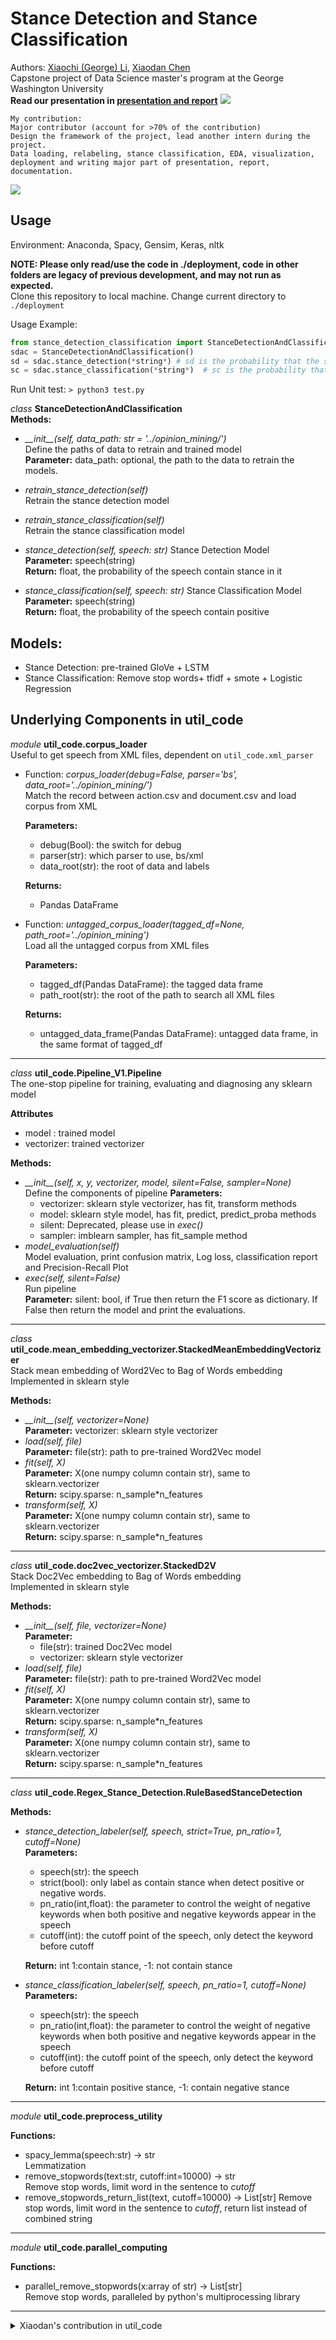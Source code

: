 # Stance Detection and Stance Classification
Authors: [Xiaochi (George) Li](https://xc-li.github.io/), [Xiaodan Chen](https://github.com/chenxiaodan105)  
Capstone project of Data Science master's program at the George Washington University  
**Read our presentation in [presentation and report](./presentation%20and%20report)**
![](image/project_summary.png)

```
My contribution:
Major contributor (account for >70% of the contribution)
Design the framework of the project, lead another intern during the project. 
Data loading, relabeling, stance classification, EDA, visualization, deployment and writing major part of presentation, report, documentation.
```
![](./image/daniel_recommendtaion.png)

## Usage
Environment: Anaconda, Spacy, Gensim, Keras, nltk

**NOTE: Please only read/use the code in ./deployment, code in other folders 
are legacy of previous development, and may not run as expected.**  
Clone this repository to local machine. Change current directory to `./deployment`

Usage Example:
```python
from stance_detection_classification import StanceDetectionAndClassification
sdac = StanceDetectionAndClassification()
sd = sdac.stance_detection(*string*) # sd is the probability that the speech contain stance
sc = sdac.stance_classification(*string*)  # sc is the probability that the speech contain positive stance 
```

Run Unit test: `> python3 test.py`

*class* **StanceDetectionAndClassification**  
**Methods:**  

- *\_\_init\_\_(self, data_path: str = '../opinion_mining/')*  
    Define the paths of data to retrain and trained model  
    **Parameter:** data_path: optional, the path to the data to retrain the models. 

- *retrain_stance_detection(self)*  
    Retrain the stance detection model 
- *retrain_stance_classification(self)*  
    Retrain the stance classification model
- *stance_detection(self, speech: str)*
    Stance Detection Model  
        **Parameter:** speech(string)   
        **Return:** float, the probability of the speech contain stance in it
- *stance_classification(self, speech: str)*
    Stance Classification Model  
        **Parameter:** speech(string)  
        **Return:** float, the probability of the speech contain positive 
        
## Models:

- Stance Detection: pre-trained GloVe + LSTM
- Stance Classification: Remove stop words+ tfidf + smote + Logistic Regression

## Underlying Components in util_code

*module* **util_code.corpus_loader**  
Useful to get speech from XML files, dependent on `util_code.xml_parser`
- Function: *corpus_loader(debug=False, parser='bs', data_root='../opinion_mining/')*  
    Match the record between action.csv and document.csv and load corpus from XML  

    **Parameters:**  
    - debug(Bool): the switch for debug  
    - parser(str): which parser to use, bs/xml  
    - data_root(str): the root of data and labels   

    **Returns:**  
    - Pandas DataFrame

- Function: *untagged_corpus_loader(tagged_df=None, path_root='../opinion_mining')*  
    Load all the untagged corpus from XML files

    **Parameters:**
    - tagged_df(Pandas DataFrame): the tagged data frame
    - path_root(str): the root of the path to search all XML files

    **Returns:**
    - untagged_data_frame(Pandas DataFrame): untagged data frame, in the same format of tagged_df
----
*class*  **util_code.Pipeline_V1.Pipeline**   
The one-stop pipeline for training, evaluating and diagnosing any sklearn model

**Attributes**  
- model : trained model
- vectorizer: trained vectorizer

**Methods:**

- *\_\_init\_\_(self, x, y, vectorizer, model, silent=False, sampler=None)*  
    Define the components of pipeline
    **Parameters:**
    - vectorizer: sklearn style vectorizer, has fit, transform methods
    - model: sklearn style model, has fit, predict, predict_proba methods
    - silent: Deprecated, please use in *exec()*
    - sampler: imblearn sampler, has fit_sample method
- *model_evaluation(self)*  
    Model evaluation, print confusion matrix, Log loss, classification report and Precision-Recall Plot
- *exec(self, silent=False)*  
    Run pipeline  
    **Parameter:** silent: bool, if True then return the F1 score as dictionary. If False then return the model and print the evaluations.
-----
*class* **util_code.mean_embedding_vectorizer.StackedMeanEmbeddingVectorizer**  
Stack mean embedding of Word2Vec to Bag of Words embedding  
Implemented in sklearn style

**Methods:**

- *\_\_init\_\_(self, vectorizer=None)*  
  **Parameter:** vectorizer: sklearn style vectorizer
- *load(self, file)*  
  **Parameter:** file(str): path to pre-trained Word2Vec model
- *fit(self, X)*  
  **Parameter:** X(one numpy column contain str), same to sklearn.vectorizer  
  **Return:** scipy.sparse: n_sample*n_features
- *transform(self, X)*  
  **Parameter:** X(one numpy column contain str), same to sklearn.vectorizer  
  **Return:** scipy.sparse: n_sample*n_features
-----
*class* **util_code.doc2vec_vectorizer.StackedD2V**  
Stack Doc2Vec embedding to Bag of Words embedding  
Implemented in sklearn style

**Methods:**

- *\_\_init\_\_(self, file, vectorizer=None)*  
  **Parameter:**
  - file(str): trained Doc2Vec model 
  - vectorizer: sklearn style vectorizer
- *load(self, file)*  
  **Parameter:** file(str): path to pre-trained Word2Vec model
- *fit(self, X)*  
  **Parameter:** X(one numpy column contain str), same to sklearn.vectorizer  
  **Return:** scipy.sparse: n_sample*n_features  
- *transform(self, X)*  
  **Parameter:** X(one numpy column contain str), same to sklearn.vectorizer  
  **Return:** scipy.sparse: n_sample*n_features
-----
*class* **util_code.Regex_Stance_Detection.RuleBasedStanceDetection**

**Methods:**

- *stance_detection_labeler(self, speech, strict=True, pn_ratio=1, cutoff=None)*  
  **Parameters:**
  - speech(str): the speech
  - strict(bool): only label as contain stance when detect positive or negative words.
  - pn_ratio(int,float): the parameter to control the weight of negative keywords
when both positive and negative keywords appear in the speech
  - cutoff(int): the cutoff point of the speech, only detect the keyword before cutoff  
  
  **Return:** int 1:contain stance, -1: not contain stance

- *stance_classification_labeler(self, speech, pn_ratio=1, cutoff=None)*
  **Parameters:**
  - speech(str): the speech
  - pn_ratio(int,float): the parameter to control the weight of negative keywords
when both positive and negative keywords appear in the speech
  - cutoff(int): the cutoff point of the speech, only detect the keyword before cutoff  

  **Return:** int 1:contain positive stance, -1: contain negative stance
-----
*module* **util_code.preprocess_utility**

**Functions:**

- spacy_lemma(speech:str) -> str  
  Lemmatization 
- remove_stopwords(text:str, cutoff:int=10000) -> str  
  Remove stop words, limit word in the sentence to *cutoff*
- remove_stopwords_return_list(text, cutoff=10000) -> List[str]
  Remove stop words, limit word in the sentence to *cutoff*, return list instead of combined string
-----
*module* **util_code.parallel_computing**

**Functions:**

- parallel_remove_stopwords(x:array of str) -> List[str]  
  Remove stop words, paralleled by python's multiprocessing library

-----

<details>
<summary>Xiaodan's contribution in util_code</summary>

*module* **util_code.data_preprocessing**

text preprocessing methods

- tokenize_text
  * tokenization
  
- remove_stopwords

- remove_special_characters
  * remove special characters --> '!"#$%&\'()*+,-./:;<=>?@[\\]^_`{|}'
  
- remove_non_alphabetic_characters
  * remove non-alphabetic characters and numbers
  
- remove_tokens_with_length
  * remove tokens with length less than or equal the input length
  
- get_common_tokens
  * get the vocabulary of the corpus
  
- relabel_data
  * using relabel algorithm to relabel untagged speeches
  
- change_labels
  * relabel '-1' to '0' for labels for later deep learning model
  
- split
  * a combination of text preprocessing, data relabeling and data splitting
  
  **Parameters**

    - min_speech_len:the maximum word count you use to control word frequency in a speech
    - max_speech_len:the minimum word count you use to control word frequency in a speech
    - max_wc: maintain word tokens that appear in the whole corpus that are less than max_wc words
    - min_wc: maintain word tokens that appear in the whole corpus that are more than min_wc words

  
- get_fixed_length_range_data
  * remove speeches whose length is shorter than min_len or longer than max_len 
  
- clean_corpus
  * ensure all speeches in a corpus only keep tokens between a minimum occurence and a maximum ocurrence

-----
*module* **util_code.lstm_train**
LSTM Model for stance detection

- keras_tokenizer
  - tokenization
  
- glove_embedding
  - load pretrained GloVe embedding
  
- LSTM_model
  - define model
  
- prediction
  - get f1 score on test data
  
- plot_history
  - visualization for loss and accuracy
  
- train
  - train model, save model and tokenizer
  
-----
*module* **util_code.sd_train**

a concise version of training model for stance detection

- **Parameters**
    - input_len: input length of speech to feed the deep learning
    - save_model_path : the path to the pretrained model
    - glove_path : the path to the pretrained GloVe embedding
    - tokenizer_path : the path to the pretrained vectorization tokenizer

-----
*module* **util_code.sd_evaluation**

get prediction and evaluation

-----
*class* **util_code.sd_prediction**

single speech prediction 
</details>




